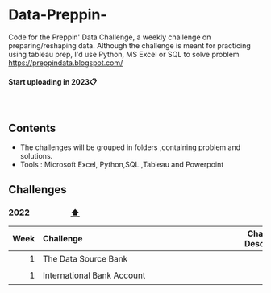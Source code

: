 # Data-Preppin-
Code for the Preppin' Data Challenge, a weekly challenge on preparing/reshaping data. Although the challenge is meant for practicing using tableau prep, I'd use Python, MS Excel or SQL to solve problem https://preppindata.blogspot.com/
<br>
#### Start uploading in 2023📋
<br>

## <a id="contents"></a>Contents
* The challenges will be grouped in folders ,containing problem and solutions.
* Tools : Microsoft Excel, Python,SQL ,Tableau and Powerpoint 

## Challenges

### <a id="2022"></a>2022 &nbsp;&nbsp;&nbsp;&nbsp;&nbsp;&nbsp;&nbsp;&nbsp;&nbsp;&nbsp;&nbsp;&nbsp;&nbsp;&nbsp;&nbsp;&nbsp;&nbsp;&nbsp;&nbsp;&nbsp;<span title="Return to table of contents"><a href="">⬆️</a></span>
|Week|Challenge&nbsp;&nbsp;&nbsp;&nbsp;&nbsp;&nbsp;&nbsp;&nbsp;&nbsp;&nbsp;&nbsp;&nbsp;&nbsp;&nbsp;&nbsp;&nbsp;&nbsp;&nbsp;&nbsp;&nbsp;&nbsp;&nbsp;&nbsp;&nbsp;&nbsp;&nbsp;&nbsp;&nbsp;&nbsp;&nbsp;&nbsp;&nbsp;&nbsp;&nbsp;&nbsp;&nbsp;&nbsp;&nbsp;&nbsp;&nbsp;&nbsp;&nbsp;&nbsp;&nbsp;&nbsp;&nbsp;&nbsp;&nbsp;&nbsp;&nbsp;&nbsp;&nbsp;&nbsp;&nbsp;&nbsp;&nbsp;&nbsp;&nbsp;&nbsp;&nbsp;&nbsp;&nbsp;&nbsp;&nbsp;&nbsp;&nbsp;&nbsp;&nbsp;&nbsp;&nbsp;&nbsp;|Challenge<br>Description|My Solutions|Video<br>Walkthroughs|
|-:|:--------------------------------------------------|:-:|:-:|:-:|
|1|The Data Source Bank|[📋](####)|[✅](https://github.com/benedictdebrah/Data-Preppin-/tree/main/W1)||
|1|International Bank Account|[📋](####)|[✅](https://github.com/benedictdebrah/Data-Preppin-/tree/main/W1)||

